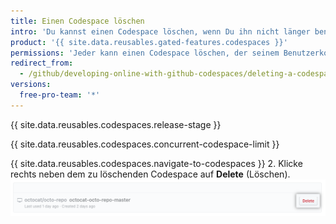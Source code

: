 ```yaml
---
title: Einen Codespace löschen
intro: 'Du kannst einen Codespace löschen, wenn Du ihn nicht länger benötigst.'
product: '{{ site.data.reusables.gated-features.codespaces }}'
permissions: 'Jeder kann einen Codespace löschen, der seinem Benutzerkonto gehört.'
redirect_from:
  - /github/developing-online-with-github-codespaces/deleting-a-codespace
versions:
  free-pro-team: '*'
---
```


{{ site.data.reusables.codespaces.release-stage }}

{{ site.data.reusables.codespaces.concurrent-codespace-limit }}

{{ site.data.reusables.codespaces.navigate-to-codespaces }}
2. Klicke rechts neben dem zu löschenden Codespace auf **Delete** (Löschen). ![Schaltfläche „Delete" (Löschen)](/assets/images/help/codespaces/delete-codespace.png)

